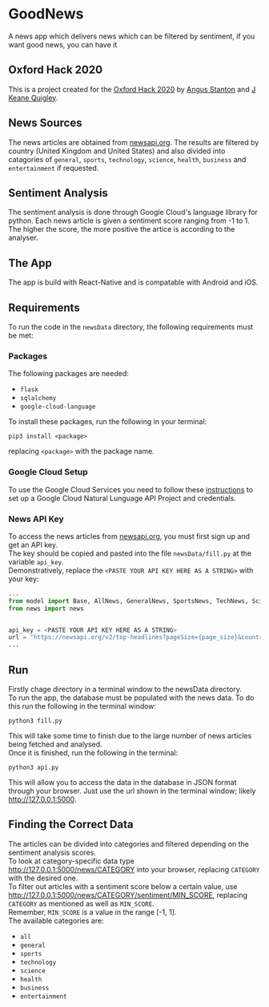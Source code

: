 # GoodNews
A news app which delivers news which can be filtered by sentiment, if you want good news, you can have it

## Oxford Hack 2020
This is a project created for the [Oxford Hack 2020](https://oxfordhack.co.uk/) by [Angus Stanton](https://github.com/abstanton) and [J Keane Quigley](https://github.com/kquigley29).

## News Sources
The news articles are obtained from [newsapi.org](https://newsapi.org/). The results are filtered by country (United Kingdom and United States) and also divided into catagories of `general`, `sports`, `technology`, `science`, `health`, `business` and `entertainment` if requested.

## Sentiment Analysis
The sentiment analysis is done through Google Cloud's language library for python. Each news article is given a sentiment score ranging from -1 to 1. The higher the score, the more positive the artice is according to the analyser.

## The App
The app is build with React-Native and is compatable with Android and iOS.

## Requirements
To run the code in the `newsData` directory, the following requirements must be met:

### Packages
The following packages are needed:  
* `flask`  
* `sqlalchemy`  
* `google-cloud-language`

To install these packages, run the following in your terminal:
```
pip3 install <package>
```
replacing `<package>` with the package name.

### Google Cloud Setup
To use the Google Cloud Services you need to follow these [instructions](https://cloud.google.com/natural-language/docs/sentiment-tutorial) to set up a Google Cloud Natural Lunguage API Project and credentials.

### News API Key
To access the news articles from [newsapi.org](https://newsapi.org/), you must first sign up and get an API key.  
The key should be copied and pasted into the file `newsData/fill.py` at the variable `api_key`.  
Demonstratively, replace the `<PASTE YOUR API KEY HERE AS A STRING>` with your key:
```Python
...
from model import Base, AllNews, GeneralNews, SportsNews, TechNews, ScienceNews, HealthNews, BusinessNews, EntertainmentNews
from news import news


api_key = <PASTE YOUR API KEY HERE AS A STRING>
url = "https://newsapi.org/v2/top-headlines?pageSize={page_size}&country={country}&category={category}&apiKey={api_key}"
...

```

## Run
Firstly chage directory in a terminal window to the newsData directory.  
To run the app, the database must be populated with the news data. To do this run the following in the terminal window:
```
python3 fill.py
```
This will take some time to finish due to the large number of news articles being fetched and analysed.  
Once it is finished, run the following in the terminal:
```
python3 api.py
```
This will allow you to access the data in the database in JSON format through your browser. Just use the url shown in the terminal window; likely http://127.0.0.1:5000.

## Finding the Correct Data
The articles can be divided into categories and filtered depending on the sentiment analysis scores.  
To look at category-specific data type http://127.0.0.1:5000/news/CATEGORY into your browser, replacing `CATEGORY` with the desired one.  
To filter out articles with a sentiment score below a certain value, use http://127.0.0.1:5000/news/CATEGORY/sentiment/MIN_SCORE, replacing `CATEGORY` as mentioned as well as `MIN_SCORE`.  
Remember, `MIN_SCORE` is a value in the range [-1, 1].  
The available categories are:
* `all`
* `general`
* `sports`
* `technology`
* `science`
* `health`
* `business`
* `entertainment`
